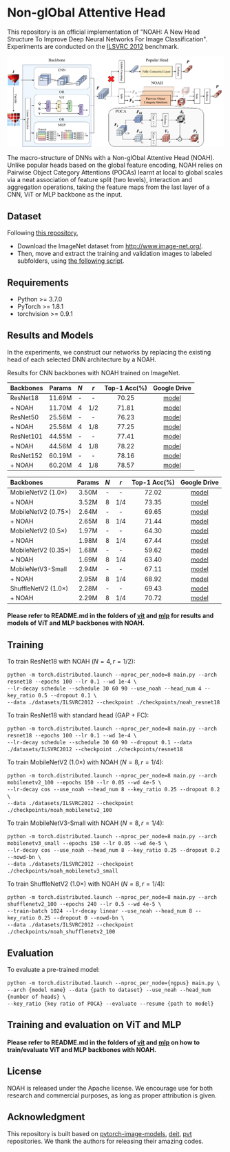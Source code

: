 # Non-glObal Attentive Head

This repository is an official implementation of "NOAH: A New Head Structure To Improve Deep Neural Networks For Image Classification". Experiments are conducted on the [ILSVRC 2012](http://www.image-net.org) benchmark.

<p align="center"><img src="fig/Fig_Overall_Architecture.jpg" width="1000" /></p>
The macro-structure of DNNs with a Non-glObal Attentive Head (NOAH). Unlike popular heads based on the global feature encoding, NOAH relies on Pairwise Object Category Attentions (POCAs) learnt at local to global scales via a neat association of feature split (two levels), interaction and aggregation operations, taking the feature maps from the last layer of a CNN, ViT or MLP backbone as the input.

## Dataset

Following [this repository](https://github.com/pytorch/examples/tree/master/imagenet#requirements),

- Download the ImageNet dataset from http://www.image-net.org/.
- Then, move and extract the training and validation images to labeled subfolders, using [the following script](https://github.com/pytorch/examples/blob/main/imagenet/extract_ILSVRC.sh).

## Requirements

- Python >= 3.7.0
- PyTorch >= 1.8.1
- torchvision >= 0.9.1

## Results and Models

In the experiments, we construct our networks by replacing the existing head of each selected DNN architecture by a NOAH.

Results for CNN backbones with NOAH trained on ImageNet.

| Backbones | Params | $N$ | $r$ | Top-1 Acc(%) | Google Drive                                                                                |
|:--------- |:------:|:---:|:---:|:------------:|:-------------------------------------------------------------------------------------------:|
| ResNet18  | 11.69M | -   | -   | 70.25        | [model](https://drive.google.com/file/d/1K5i2HM4o1wQPyv64GXAkEKSQAOEiOKjJ/view?usp=sharing) |
| + NOAH    | 11.70M | 4   | 1/2 | 71.81        | [model](https://drive.google.com/file/d/1G1FWERwP-bRp7-ykqSk0yfSOKSnkXNPm/view?usp=sharing) |
| ResNet50  | 25.56M | -   | -   | 76.23        | [model](https://drive.google.com/file/d/1c1S174i96QAkeWeX422ydQFFCl0jb92c/view?usp=sharing) |
| + NOAH    | 25.56M | 4   | 1/8 | 77.25        | [model](https://drive.google.com/file/d/1DmPnel6Rai3KLIREwx2eAkyj-YM1gvj2/view?usp=sharing) |
| ResNet101 | 44.55M | -   | -   | 77.41        | [model](https://drive.google.com/file/d/1Ix4YfZU8Cuh6ZJ0NmdtDWI04Hcg_MR7l/view?usp=sharing) |
| + NOAH    | 44.56M | 4   | 1/8 | 78.22        | [model](https://drive.google.com/file/d/1UlL7uOhQOQiqSGg5m1jHBaI7PiN49VTU/view?usp=sharing) |
| ResNet152 | 60.19M | -   | -   | 78.16        | [model](https://drive.google.com/file/d/1y1AUkHRiR-bjiJ-SMA_YIaaiaosvAvCe/view?usp=sharing) |
| + NOAH    | 60.20M | 4   | 1/8 | 78.57        | [model](https://drive.google.com/file/d/15-If0bsZOE8wogItrkbopIh02amuhVio/view?usp=sharing) |

| Backbones           | Params | $N$ | $r$ | Top-1 Acc(%) | Google Drive                                                                                |
|:------------------- |:------:|:---:|:---:|:------------:|:-------------------------------------------------------------------------------------------:|
| MobileNetV2 (1.0×)  | 3.50M  | -   | -   | 72.02        | [model](https://drive.google.com/file/d/1SyV8gB_1wYKa_LhB8yB7eH8vWVVwEzfG/view?usp=sharing) |
| + NOAH              | 3.52M  | 8   | 1/4 | 73.35        | [model](https://drive.google.com/file/d/1npeyGbDtM978vU14aXy1lbrVD7gOrwyp/view?usp=sharing) |
| MobileNetV2 (0.75×) | 2.64M  | -   | -   | 69.65        | [model](https://drive.google.com/file/d/1QsYwEtpeVDOlhqDNsVZBsynVKjZBmcW7/view?usp=sharing) |
| + NOAH              | 2.65M  | 8   | 1/4 | 71.44        | [model](https://drive.google.com/file/d/1xE-f7kEAo9F2Xvqt8N0f4A736mdneHsE/view?usp=sharing) |
| MobileNetV2 (0.5×)  | 1.97M  | -   | -   | 64.30        | [model](https://drive.google.com/file/d/1Cet7BFh5sgAGXrFJ_0LkTJSVLq0aD__0/view?usp=sharing) |
| + NOAH              | 1.98M  | 8   | 1/4 | 67.44        | [model](https://drive.google.com/file/d/1MTJH8_gsS4p4ONRbkl0hOpQXwUWYwlW8/view?usp=sharing) |
| MobileNetV2 (0.35×) | 1.68M  | -   | -   | 59.62        | [model](https://drive.google.com/file/d/1j9ONdi0riX7UM-UqiZLC5sRdtvd6e3it/view?usp=sharing) |
| + NOAH              | 1.69M  | 8   | 1/4 | 63.40        | [model](https://drive.google.com/file/d/1MJmROWDA_xWv6M2-swl16WMa4jYdRxMJ/view?usp=sharing) |
| MobileNetV3-Small   | 2.94M  | -   | -   | 67.11        | [model](https://drive.google.com/file/d/1pnHomFwpOvh935uvxdvKfWo0Nix-nPJH/view?usp=sharing) |
| + NOAH              | 2.95M  | 8   | 1/4 | 68.92        | [model](https://drive.google.com/file/d/1uFOV7Qa_IjY6clW6av0Nj4i0H87evobJ/view?usp=sharing) |
| ShuffleNetV2 (1.0×) | 2.28M  | -   | -   | 69.43        | [model](https://drive.google.com/file/d/1Sa5jkeotyYkL1QXRcxhSLwaJ0Oq8i1O2/view?usp=sharing) |
| + NOAH              | 2.29M  | 8   | 1/4 | 70.72        | [model](https://drive.google.com/file/d/1F1iSWcaqDvLy32pCBnUAHsXvNufudawL/view?usp=sharing) |

#### Please refer to README.md in the folders of [vit](vit) and [mlp](mlp) for results and models of ViT and MLP backbones with NOAH.

## Training

To train ResNet18 with NOAH $(N=4, r=1/2)$:

```shell
python -m torch.distributed.launch --nproc_per_node=8 main.py --arch resnet18 --epochs 100 --lr 0.1 --wd 1e-4 \
--lr-decay schedule --schedule 30 60 90 --use_noah --head_num 4 --key_ratio 0.5 --dropout 0.1 \
--data ./datasets/ILSVRC2012 --checkpoint ./checkpoints/noah_resnet18 
```

To train ResNet18 with standard head (GAP + FC):

```shell
python -m torch.distributed.launch --nproc_per_node=8 main.py --arch resnet18 --epochs 100 --lr 0.1 --wd 1e-4 \
--lr-decay schedule --schedule 30 60 90 --dropout 0.1 --data ./datasets/ILSVRC2012 --checkpoint ./checkpoints/resnet18 
```

To train MobileNetV2 (1.0×) with NOAH $(N=8, r=1/4)$:

```shell
python -m torch.distributed.launch --nproc_per_node=8 main.py --arch mobilenetv2_100 --epochs 150 --lr 0.05 --wd 4e-5 \
--lr-decay cos --use_noah --head_num 8 --key_ratio 0.25 --dropout 0.2 \
--data ./datasets/ILSVRC2012 --checkpoint ./checkpoints/noah_mobilenetv2_100
```

To train MobileNetV3-Small with NOAH $(N=8, r=1/4)$:

```shell
python -m torch.distributed.launch --nproc_per_node=8 main.py --arch mobilenetv3_small --epochs 150 --lr 0.05 --wd 4e-5 \
--lr-decay cos --use_noah --head_num 8 --key_ratio 0.25 --dropout 0.2  --nowd-bn \
--data ./datasets/ILSVRC2012 --checkpoint ./checkpoints/noah_mobilenetv3_small
```

To train ShuffleNetV2 (1.0×) with NOAH $(N=8, r=1/4)$:

```shell
python -m torch.distributed.launch --nproc_per_node=8 main.py --arch shufflenetv2_100 --epochs 240 --lr 0.5 --wd 4e-5 \
--train-batch 1024 --lr-decay linear --use_noah --head_num 8 --key_ratio 0.25 --dropout 0 --nowd-bn \
--data ./datasets/ILSVRC2012 --checkpoint ./checkpoints/noah_shufflenetv2_100
```

## Evaluation

To evaluate a pre-trained model:

```shell
python -m torch.distributed.launch --nproc_per_node={ngpus} main.py \
--arch {model name} --data {path to dataset} --use_noah --head_num {number of heads} \
--key_ratio {key ratio of POCA} --evaluate --resume {path to model}
```

## Training and evaluation on ViT and MLP

#### Please refer to README.md in the folders of [vit](vit) and [mlp](mlp) on how to train/evaluate ViT and MLP backbones with NOAH.

## License

NOAH is released under the Apache license. We encourage use for both research and commercial purposes, as long as proper attribution is given.

## Acknowledgment

This repository is built based on [pytorch-image-models](https://github.com/huggingface/pytorch-image-models), [deit](https://github.com/facebookresearch/deit), [pvt](https://github.com/whai362/PVT) repositories. We thank the authors for releasing their amazing codes.
